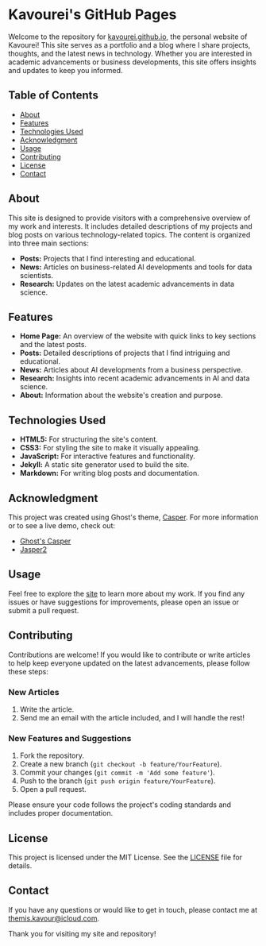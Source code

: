 # Kavourei's GitHub Pages

Welcome to the repository for [kavourei.github.io](https://kavourei.github.io), the personal website of Kavourei! This site serves as a portfolio and a blog where I share projects, thoughts, and the latest news in technology. Whether you are interested in academic advancements or business developments, this site offers insights and updates to keep you informed.

## Table of Contents
- [About](#about)
- [Features](#features)
- [Technologies Used](#technologies-used)
- [Acknowledgment](#acknowledgment)
- [Usage](#usage)
- [Contributing](#contributing)
- [License](#license)
- [Contact](#contact)

## About

This site is designed to provide visitors with a comprehensive overview of my work and interests. It includes detailed descriptions of my projects and blog posts on various technology-related topics. The content is organized into three main sections:

- **Posts:** Projects that I find interesting and educational.
- **News:** Articles on business-related AI developments and tools for data scientists.
- **Research:** Updates on the latest academic advancements in data science.

## Features

- **Home Page:** An overview of the website with quick links to key sections and the latest posts.
- **Posts:** Detailed descriptions of projects that I find intriguing and educational.
- **News:** Articles about AI developments from a business perspective.
- **Research:** Insights into recent academic advancements in AI and data science.
- **About:** Information about the website's creation and purpose.

## Technologies Used

- **HTML5:** For structuring the site's content.
- **CSS3:** For styling the site to make it visually appealing.
- **JavaScript:** For interactive features and functionality.
- **Jekyll:** A static site generator used to build the site.
- **Markdown:** For writing blog posts and documentation.

## Acknowledgment

This project was created using Ghost's theme, [Casper](https://github.com/tryghost/casper). For more information or to see a live demo, check out:

- [Ghost's Casper](https://demo.ghost.io)
- [Jasper2](https://jekyllt.github.io/jasper2)

## Usage

Feel free to explore the [site](https://kavourei.github.io) to learn more about my work. If you find any issues or have suggestions for improvements, please open an issue or submit a pull request.

## Contributing

Contributions are welcome! If you would like to contribute or write articles to help keep everyone updated on the latest advancements, please follow these steps:

### New Articles

1. Write the article.
2. Send me an email with the article included, and I will handle the rest!

### New Features and Suggestions

1. Fork the repository.
2. Create a new branch (`git checkout -b feature/YourFeature`).
3. Commit your changes (`git commit -m 'Add some feature'`).
4. Push to the branch (`git push origin feature/YourFeature`).
5. Open a pull request.

Please ensure your code follows the project's coding standards and includes proper documentation.

## License

This project is licensed under the MIT License. See the [LICENSE](LICENSE) file for details.

## Contact

If you have any questions or would like to get in touch, please contact me at [themis.kavour@icloud.com](mailto:themis.kavour@icloud.com).

Thank you for visiting my site and repository!
